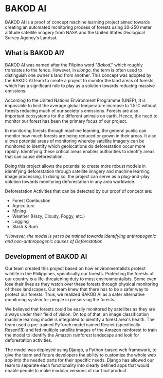 # BAKOD AI

BAKOD AI is a proof of concept machine learning project aimed towards creating an automated monitoring process of forests using 30-250 meter altitude satellite imagery from NASA and the United States Geological Survey Agency's Landsat. 

## What is BAKOD AI?

BAKOD AI was named after the Filipino word "*Bakod*," which roughly translates to the fence. However, in *Illongo*, the term is often used to distinguish one owner's land from another. This concept was adopted by the BAKOD AI team to create a project to monitor the land areas of forests, which has a significant role to play as a solution towards reducing massive emissions.

According to the United Nations Environment Programme (UNEP), it is impossible to limit the average global temperature increase to 1.5°C without forests reducing much of our society's emissions. Forests are also important ecosystems for the different animals on earth. Hence, the need to monitor our forest has been the primary focus of our project.

In monitoring forests through machine learning, the general public can monitor how much forests are being reduced or grown in their areas. It also allows potential areas of monitoring whereby satellite imagery can be monitored to identify which geolocations do deforestation occur more rapidly. Identifying these critical areas enables authorities to identify areas that can cause deforestation.

Doing this project allows the potential to create more robust models in identifying deforestation through satellite imagery and machine learning image processing. In doing so, the project can serve as a plug-and-play solution towards monitoring deforestation in any area worldwide.

Deforestation Activities that can be detected by our proof of concept are:

- Forest Combustion
- Agriculture
- Mining
- Weather (Hazy, Cloudy, Foggy, etc.)
- Logging
- Slash & Burn

**However, the model is yet to be trained towards identifying anthropogenic and non-anthropogenic causes of Deforestation.*

## Development of BAKOD AI

Our team created this project based on how environmentalists protect wildlife in the Philippines, specifically our forests. Protecting the forests of our country is a life-threatening duty to most environmentalists. Some even lose their lives as they watch over these forests through physical monitoring of these landscapes. Our team knew that there has to be a safer way to protect our forests. Thus, we realized BAKOD AI as a safer alternative monitoring system for people in preserving the forests.

We believed that forests could be easily monitored by satellites as they are always under their field of vision. On top of that, an image classification machine learning model is integrated to identify a forest area's health. The team used a pre-trained PyTorch model named Resnet (specifically Resent18) and fed multiple satellite images of the Amazon rainforest to train the model to identify the Amazon rainforest landscape and look for deforestation activities.

The model was deployed using Django, a Python-based web framework, to give the team and future developers the ability to customize the whole web app into the needed parts for their specific needs. Django has allowed our team to separate each functionality into clearly defined apps that would enable people to make modular versions of our final product.